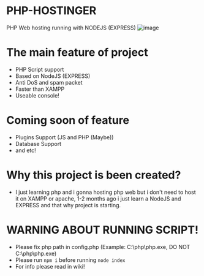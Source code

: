 # PHP-HOSTINGER
PHP Web hosting running with NODEJS (EXPRESS)
![image](https://user-images.githubusercontent.com/108812246/187232373-ed2e3276-9132-4945-8f1f-1e829b2c9694.png)
# The main feature of project
* PHP Script support
* Based on NodeJS (EXPRESS)
* Anti DoS and spam packet
* Faster than XAMPP
* Useable console!
# Coming soon of feature
* Plugins Support (JS and PHP (Maybe))
* Database Support
* and etc!
# Why this project is been created?
* I just learning php and i gonna hosting php web but i don't need to host it on XAMPP or apache, 1-2 months ago i just learn a NodeJS and EXPRESS and that why project is starting.
# WARNING ABOUT RUNNING SCRIPT!
* Please fix php path in config.php (Example: C:\\php\\php.exe, DO NOT C:\php\php.exe)
* Please run ```npm i``` before running ```node index```
* For info please read in wiki!
